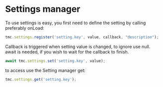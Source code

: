 # Settings manager

To use settings is easy, you first need to define the setting by calling preferably onLoad:

```ts
tmc.settings.register('setting.key', value, callback, "description");
```

Callback is triggered when setting value is changed, to ignore use null.
await is needed, if you wish to wait for the callback to finish.

```ts
await tmc.settings.set('setting.key', value);
```

to access use the Setting manager get:

```ts
tmc.settings.get('setting.key');
```
